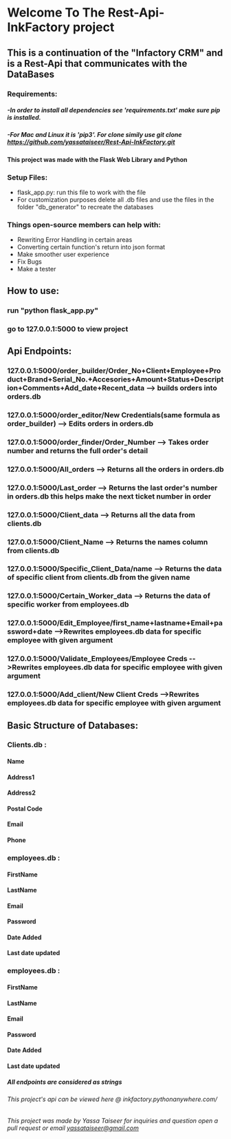 # Welcome To The Rest-Api-InkFactory project
## This is a continuation of the "Infactory CRM" and is a Rest-Api that communicates with the DataBases

### Requirements:

##### -In order to install all dependencies see 'requirements.txt' make sure pip is installed.
##### -For Mac and Linux it is 'pip3'. For clone simily use git clone https://github.com/yassataiseer/Rest-Api-InkFactory.git

#### This project was made with the Flask Web Library and Python

### Setup Files:
* flask_app.py: run this file to work with the file
* For customization purposes delete all .db files and use the files in the folder "db_generator" to recreate the databases

### Things open-source members can help with:
* Rewriting Error Handling in certain areas
* Converting certain function's return into json format
* Make smoother user experience
* Fix Bugs
* Make a tester

## How to use:
 ### run "python flask_app.py"
 ### go to 127.0.0.1:5000 to view project

## Api Endpoints:
### 127.0.0.1:5000/order_builder/Order_No+Client+Employee+Product+Brand+Serial_No.+Accesories+Amount+Status+Description+Comments+Add_date+Recent_data --> builds orders into orders.db

### 127.0.0.1:5000/order_editor/New Credentials(same formula as order_builder) --> Edits orders in orders.db

### 127.0.0.1:5000/order_finder/Order_Number --> Takes order number and returns the full order's detail

### 127.0.0.1:5000/All_orders --> Returns all the orders in orders.db

### 127.0.0.1:5000/Last_order --> Returns the last order's number in orders.db this helps make the next ticket number in order 

### 127.0.0.1:5000/Client_data --> Returns all the data from clients.db

### 127.0.0.1:5000/Client_Name --> Returns the names column from clients.db 

### 127.0.0.1:5000/Specific_Client_Data/name --> Returns the data of specific client from clients.db from the given name

### 127.0.0.1:5000/Certain_Worker_data --> Returns the data of specific worker from employees.db

### 127.0.0.1:5000/Edit_Employee/first_name+lastname+Email+password+date -->Rewrites employees.db data for specific employee with given argument

### 127.0.0.1:5000/Validate_Employees/Employee Creds -->Rewrites employees.db data for specific employee with given argument

### 127.0.0.1:5000/Add_client/New Client Creds -->Rewrites employees.db data for specific employee with given argument


## Basic Structure of Databases:
### Clients.db :
#### Name
#### Address1
#### Address2
#### Postal Code
#### Email
#### Phone

### employees.db :
#### FirstName
#### LastName
#### Email
#### Password
#### Date Added
#### Last date updated

### employees.db :
#### FirstName
#### LastName
#### Email
#### Password
#### Date Added
#### Last date updated

##### All endpoints are considered as strings 


###### This project's api can be viewed here @ inkfactory.pythonanywhere.com/<Rest of the credentials>
###### This project was made by Yassa Taiseer for inquiries and question open a pull request or email yassataiseer@gmail.com